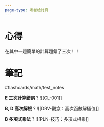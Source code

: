 ```yaml
---
page-type: 考卷檢討頁
---
```

# 心得
在其中一題簡單的計算題錯了三次！！


# 筆記
#flashcards/math/test_notes 

**E 三次計算錯誤**
?
![[CL-001]]
<!--SR:!2024-07-10,2,150-->


**B, D 高次解根**
?
![[DRV-觀念：高次函數解極值]]
<!--SR:!2024-07-10,2,150-->

**B 多項式乘法**
?
![[PLN-技巧：多項式相乘]]
<!--SR:!2024-07-09,1,130-->